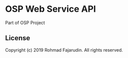 # OSP Web Service API
Part of OSP Project

## License
Copyright (c) 2019 Rohmad Fajarudin. All rights reserved.
